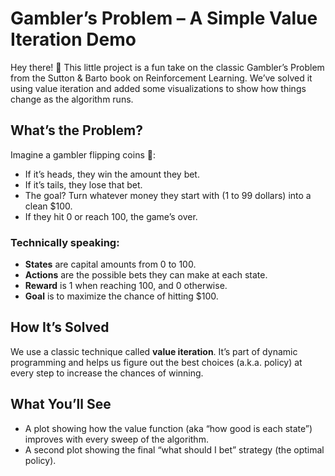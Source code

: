 
# Gambler’s Problem – A Simple Value Iteration Demo

Hey there! 👋 This little project is a fun take on the classic Gambler’s Problem from the Sutton & Barto book on Reinforcement Learning. We’ve solved it using value iteration and added some visualizations to show how things change as the algorithm runs.

## What’s the Problem?

Imagine a gambler flipping coins 🎲:

- If it’s heads, they win the amount they bet.
- If it’s tails, they lose that bet.
- The goal? Turn whatever money they start with (1 to 99 dollars) into a clean $100.
- If they hit 0 or reach 100, the game’s over.

### Technically speaking:

- **States** are capital amounts from 0 to 100.
- **Actions** are the possible bets they can make at each state.
- **Reward** is 1 when reaching 100, and 0 otherwise.
- **Goal** is to maximize the chance of hitting $100.

## How It’s Solved

We use a classic technique called **value iteration**. It’s part of dynamic programming and helps us figure out the best choices (a.k.a. policy) at every step to increase the chances of winning.

## What You’ll See

- A plot showing how the value function (aka “how good is each state”) improves with every sweep of the algorithm.
- A second plot showing the final “what should I bet” strategy (the optimal policy).
